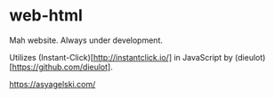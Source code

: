 # web-html
Mah website. Always under development.

Utilizes (Instant-Click)[http://instantclick.io/] in JavaScript by (dieulot)[https://github.com/dieulot].

https://asyagelski.com/
